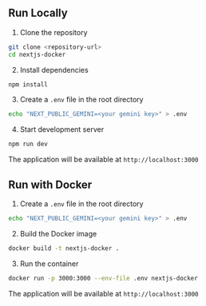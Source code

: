 ## Run Locally

1. Clone the repository
```bash
git clone <repository-url>
cd nextjs-docker
```

2. Install dependencies
```bash
npm install
```

3. Create a `.env` file in the root directory
```bash
echo "NEXT_PUBLIC_GEMINI=<your gemini key>" > .env
```

4. Start development server
```bash
npm run dev
```

The application will be available at `http://localhost:3000`

## Run with Docker

1. Create a `.env` file in the root directory
```bash
echo "NEXT_PUBLIC_GEMINI=<your gemini key>" > .env
```

2. Build the Docker image
```bash
docker build -t nextjs-docker .
```

3. Run the container
```bash
docker run -p 3000:3000 --env-file .env nextjs-docker
```

The application will be available at `http://localhost:3000`